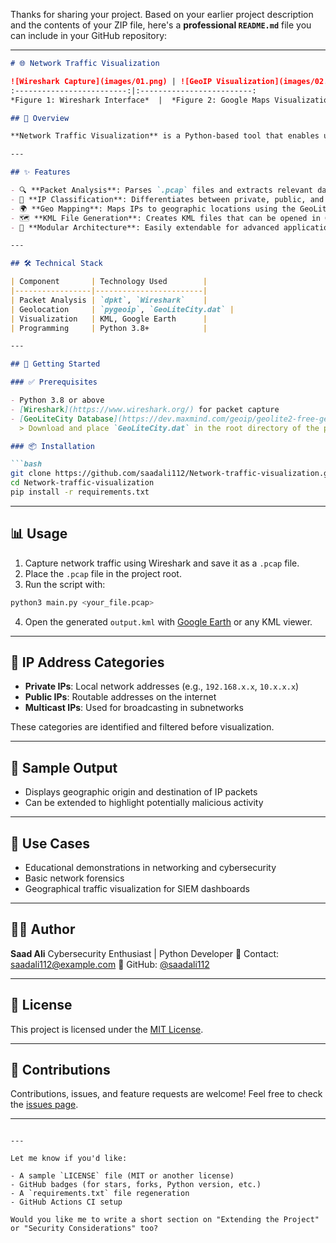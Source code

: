 Thanks for sharing your project. Based on your earlier project description and the contents of your ZIP file, here's a **professional `README.md`** file you can include in your GitHub repository:

---

````markdown
# 🌐 Network Traffic Visualization

![Wireshark Capture](images/01.png) | ![GeoIP Visualization](images/02.png)
:-------------------------:|:-------------------------:
*Figure 1: Wireshark Interface*  |  *Figure 2: Google Maps Visualization*

## 📖 Overview

**Network Traffic Visualization** is a Python-based tool that enables users to analyze `.pcap` files captured via Wireshark and visualize IP traffic on a map using KML (Keyhole Markup Language). This helps users better understand where network traffic originates and terminates by identifying IP address types and mapping them using GeoIP data.

---

## ✨ Features

- 🔍 **Packet Analysis**: Parses `.pcap` files and extracts relevant data using `dpkt`.
- 🧠 **IP Classification**: Differentiates between private, public, and multicast IPs.
- 🌍 **Geo Mapping**: Maps IPs to geographic locations using the GeoLiteCity database.
- 🗺️ **KML File Generation**: Creates KML files that can be opened in Google Earth or Maps.
- 🧩 **Modular Architecture**: Easily extendable for advanced applications like intrusion detection systems (IDS).

---

## 🛠️ Technical Stack

| Component       | Technology Used        |
|-----------------|------------------------|
| Packet Analysis | `dpkt`, `Wireshark`    |
| Geolocation     | `pygeoip`, `GeoLiteCity.dat` |
| Visualization   | KML, Google Earth      |
| Programming     | Python 3.8+            |

---

## 🚀 Getting Started

### ✅ Prerequisites

- Python 3.8 or above
- [Wireshark](https://www.wireshark.org/) for packet capture
- [GeoLiteCity Database](https://dev.maxmind.com/geoip/geolite2-free-geolocation-data)  
  > Download and place `GeoLiteCity.dat` in the root directory of the project.

### 📦 Installation

```bash
git clone https://github.com/saadali112/Network-traffic-visualization.git
cd Network-traffic-visualization
pip install -r requirements.txt
````

---

## 📊 Usage

1. Capture network traffic using Wireshark and save it as a `.pcap` file.
2. Place the `.pcap` file in the project root.
3. Run the script with:

```bash
python3 main.py <your_file.pcap>
```

4. Open the generated `output.kml` with [Google Earth](https://www.google.com/earth/) or any KML viewer.

---


## 🔐 IP Address Categories

* **Private IPs**: Local network addresses (e.g., `192.168.x.x`, `10.x.x.x`)
* **Public IPs**: Routable addresses on the internet
* **Multicast IPs**: Used for broadcasting in subnetworks

These categories are identified and filtered before visualization.

---

## 🧪 Sample Output

* Displays geographic origin and destination of IP packets
* Can be extended to highlight potentially malicious activity

---

## 📌 Use Cases

* Educational demonstrations in networking and cybersecurity
* Basic network forensics
* Geographical traffic visualization for SIEM dashboards

---

## 👨‍💻 Author

**Saad Ali**
Cybersecurity Enthusiast | Python Developer
📧 Contact: [saadali112@example.com](mailto:saadali112@example.com)
🔗 GitHub: [@saadali112](https://github.com/saadali112)

---

## 📄 License

This project is licensed under the [MIT License](LICENSE).

---

## 🤝 Contributions

Contributions, issues, and feature requests are welcome!
Feel free to check the [issues page](https://github.com/saadali112/Network-traffic-visualization/issues).

---

```

---

Let me know if you'd like:

- A sample `LICENSE` file (MIT or another license)
- GitHub badges (for stars, forks, Python version, etc.)
- A `requirements.txt` file regeneration
- GitHub Actions CI setup

Would you like me to write a short section on "Extending the Project" or "Security Considerations" too?
```
